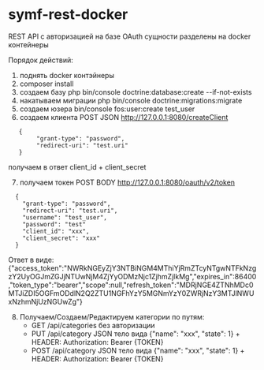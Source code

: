 # symf-rest-docker

REST API с авторизацией на базе OAuth
сущности разделены на docker контейнеры

Порядок действий:
1) поднять docker контэйнеры
2) composer install
3) создаем базу php bin/console doctrine:database:create --if-not-exists 
4) накатываем миграции php bin/console doctrine:migrations:migrate
5) создаем юзера bin/console fos:user:create test_user
6) создаем клиента POST JSON http://127.0.0.1:8080/createClient 
```
   {
		"grant-type": "password",
		"redirect-uri": "test.uri"
   }
```
  получаем в ответ client_id + client_secret  
  
7) получаем токен POST BODY http://127.0.0.1:8080/oauth/v2/token 
```
  {
    "grant-type": "password",
    "redirect-uri": "test.uri",
    "username": "test_user",
    "password": "test"
    "client_id": "xxx",
    "client_secret": "xxx"
  }
```
  Ответ в виде: {"access_token":"NWRkNGEyZjY3NTBiNGM4MThiYjRmZTcyNTgwNTFkNzgzY2UyOGJmZGJjNTUwNjM4ZjYyODMzNjc1ZjhmZjlkMg","expires_in":86400,"token_type":"bearer","scope":null,"refresh_token":"MDRjNGE4ZTNhMDc0MTJiZDI5OGFmODdlN2Q2ZTU1NGFhYzY5MGNmYzY0ZWRjNzY3MTJlNWUxNzhmNjUzNGUwZg"}  
  
8) Получаем/Создаем/Редактируем категории по путям:
    - GET /api/categories без авторизации
    - PUT /api/category JSON тело вида {"name": "xxx", "state": 1} + HEADER: Authorization: Bearer {TOKEN}
    - POST /api/category JSON тело вида {"name": "xxx", "state": 1} + HEADER: Authorization: Bearer {TOKEN}

